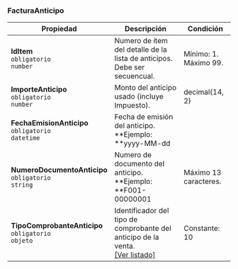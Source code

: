 ### FacturaAnticipo

| Propiedad | Descripción | Condición |
| --- | --- | --- |
| **IdItem**  <br>`obligatorio`  <br>`number` | Numero de ítem del detalle de la lista de anticipos. Debe ser secuencual. | Mínimo: 1.  <br>Máximo 99. |
| **ImporteAnticipo**  <br>`obligatorio`  <br>`number` | Monto del anticipo usado (incluye Impuesto). | decimal(14, 2) |
| **FechaEmisionAnticipo**  <br>`obligatorio`  <br>`datetime` | Fecha de emisión del anticipo.  <br>**Ejemplo:  <br>**yyyy-MM-dd |  |
| **NumeroDocumentoAnticipo**  <br>`obligatorio`  <br>`string` | Numero de documento del anticipo.  <br>**Ejemplo:  <br>**F001-00000001 | Máximo 13 caracteres. |
| **TipoComprobanteAnticipo**  <br>`obligatorio`  <br>`objeto` | Identificador del tipo de comprobante del anticipo de la venta.  <br>[[Ver listado]](../Listado/TipoComprobante.md) | Constante: 10 |